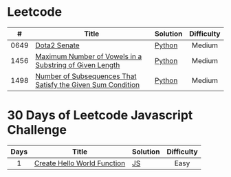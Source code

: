 # Leetcode

|  #   | Title                                                                                                                                                     | Solution                                                                                       | Difficulty |
| :--: | --------------------------------------------------------------------------------------------------------------------------------------------------------- | ---------------------------------------------------------------------------------------------- | :--------: |
| 0649 | [Dota2 Senate](https://leetcode.com/problems/dota2-senate/)                                                                                               | [Python](./algorithms/leetcode/dota2-senate.py)                                                |   Medium   |
| 1456 | [Maximum Number of Vowels in a Substring of Given Length](https://leetcode.com/problems/maximum-number-of-vowels-in-a-substring-of-given-length/)         | [Python](./algorithms/leetcode/maximum-number-of-vowels-in-a-substring-of-given-length.py)     |   Medium   |
| 1498 | [Number of Subsequences That Satisfy the Given Sum Condition](https://leetcode.com/problems/number-of-subsequences-that-satisfy-the-given-sum-condition/) | [Python](./algorithms/leetcode/number-of-subsequences-that-satisfy-the-given-sum-condition.py) |   Medium   |

# 30 Days of Leetcode Javascript Challenge

| Days | Title                                                                                                                                                              | Solution                                                                  | Difficulty |
| :--: | ------------------------------------------------------------------------------------------------------------------------------------------------------------------ | ------------------------------------------------------------------------- | :--------: |
|  1   | [Create Hello World Function](https://leetcode.com/problems/create-hello-world-function/?utm_campaign=PostD1&utm_medium=Post&utm_source=Post&gio_link_id=QPDw0kJR) | [JS](./30-days-of-LC-javascript-challenge/create-hello-world-function.js) |    Easy    |
